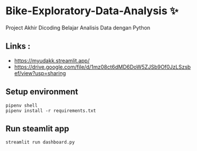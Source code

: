 # Bike-Exploratory-Data-Analysis ✨
Project Akhir Dicoding Belajar Analisis Data dengan Python

## Links :
*  https://myudakk.streamlit.app/
*  https://drive.google.com/file/d/1mz08ct6dMD6DoW5ZJSb9Of0JzLSzsbef/view?usp=sharing


## Setup environment

```
pipenv shell
pipenv install -r requirements.txt
```

## Run steamlit app

```
streamlit run dashboard.py
```
